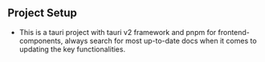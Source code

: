 ## Project Setup
- This is a tauri project with tauri v2 framework and pnpm for frontend-components, always search for most up-to-date docs when it comes to updating the key functionalities.